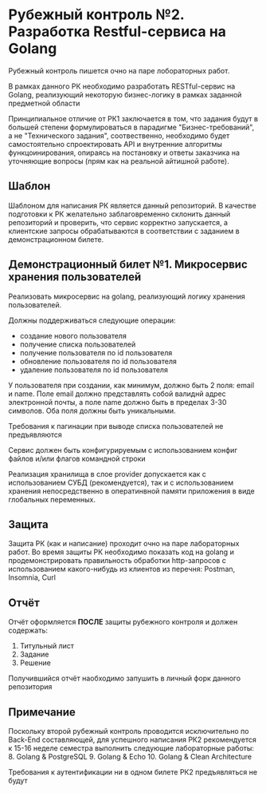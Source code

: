 # Рубежный контроль №2. Разработка Restful-сервиса на Golang

Рубежный контроль пишется очно на паре лобораторных работ.

В рамках данного РК необходимо разработать RESTful-сервис на Golang, реализующий некоторую бизнес-логику в рамках заданной предметной области

Принципиальное отличие от РК1 заключается в том, что задания будут в большей степени формулироваться в парадигме "Бизнес-требований", а не "Технического задания", соотвественно, необходимо будет самостоятельно спроектировать API и внутренние алгоритмы функцоинирования, опираясь на постановку и ответы заказчика на уточняющие вопросы (прям как на реальной айтишной работе).

## Шаблон

Шаблоном для написания РК является данный репозиторий. В качестве подготовки к РК желательно заблаговременно склонить данный репозиторий и проверить, что сервис корректно запускается, а клиентские запросы обрабатываются в соответствии с заданием в демонстрационном билете.

## Демонстрационный билет №1. Микросервис хранения пользователей

Реализовать микросервис на golang, реализующий логику хранения пользователей.

Должны поддерживаться следующие операции:
- создание нового пользователя
- получение списка пользователей
- получение пользователя по id пользователя
- обновление пользователя по id пользователя
- удаление пользователя по id пользователя

У пользователя при создании, как минимум, должно быть 2 поля: email и name. Поле email должно представлять собой валиднй адрес электронной почты, а поле name должно быть в пределах 3-30 символов. Оба поля должны быть уникальными.

Требования к пагинации при выводе списка пользователей не предъявляются

Сервис должен быть конфигурируемым с использованием конфиг файлов и/или флагов командной строки

Реализация хранилища в слое provider допускается как с использованием СУБД (рекомендуется), так и с использованием хранения непосредственно в оператинвной памяти приложения в виде глобальных переменных.

## Защита

Защита РК (как и написание) проходит очно на паре лабораторных работ. Во время защиты РК необходимо показать код на golang и продемонстрировать правильность обработки http-запросов c использованием какого-нибудь из клиентов из перечня: Postman, Insomnia, Curl

## Отчёт

Отчёт оформляется **ПОСЛЕ** защиты рубежного контроля и должен содержать:

1. Титульный лист
2. Задание
3. Решение

Получившийся отчёт наобходимо запушить в личный форк данного репозитория

## Примечание

Поскольку второй рубежный контроль проводится исключительно по Back-End составляющей, для успешного написания РК2 рекомендуется к 15-16 неделе семестра выполнить следующие лабораторные работы:
8. Golang & PostgreSQL
9. Golang & Echo
10. Golang & Clean Architecture

Требования к аутентификации ни в одном билете РК2 предъявляться не будут